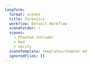 ```yaml
---
longform:
  format: scenes
  title: Forensics
  workflow: Default Workflow
  sceneFolder: /
  scenes:
    - Phantom Intruder
    - Red
    - Verify
  sceneTemplate: templates/chapter.md
  ignoredFiles: []
---
```


